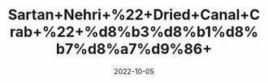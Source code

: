 ---
title: 'Sartan+Nehri+%22+Dried+Canal+Crab+%22+%d8%b3%d8%b1%d8%b7%d8%a7%d9%86+'
date: '2022-10-05' 
metatag: '' 
inventory: '0' 
draft: false 
# meta description 
shortDescripton: ''
description: 'Herb'
longdescription: ''
featured: True
# product Price
price: '100.0'
# Product Short Description
shortDescription: ''
productID: 'A9DC808B-5824-ED11-9968-005056B3A416'
type: 'products'
category: 'Herb' 
thumnailproduct: 'https://eraconnect.blob.core.windows.net/product-images/aminsaddiquidawakhana/A9DC808B-5824-ED11-9968-005056B3A416.webp' 
images:
  - image: 'https://eraconnect.blob.core.windows.net/product-images/aminsaddiquidawakhana/A9DC808B-5824-ED11-9968-005056B3A416.webp'  
Variants:
---